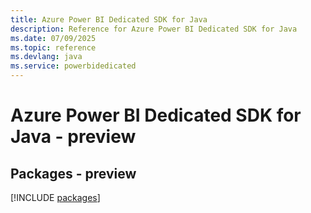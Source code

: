 ```yaml
---
title: Azure Power BI Dedicated SDK for Java
description: Reference for Azure Power BI Dedicated SDK for Java
ms.date: 07/09/2025
ms.topic: reference
ms.devlang: java
ms.service: powerbidedicated
---
```

# Azure Power BI Dedicated SDK for Java - preview
## Packages - preview
[!INCLUDE [packages](power-bi-dedicated-index.md)]